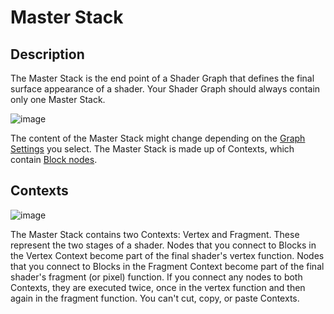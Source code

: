 # Master Stack

## Description

The Master Stack is the end point of a Shader Graph that defines the final surface appearance of a shader. Your Shader Graph should always contain only one Master Stack.

![image](images/MasterStack_Populated.png)

The content of the Master Stack might change depending on the [Graph Settings](Graph-Settings-Menu.md) you select. The Master Stack is made up of Contexts, which contain [Block nodes](Block-Node.md).

## Contexts

![image](images/MasterStack_Empty.png)

The Master Stack contains two Contexts: Vertex and Fragment. These represent the two stages of a shader. Nodes that you connect to Blocks in the Vertex Context become part of the final shader's vertex function. Nodes that you connect to Blocks in the Fragment Context become part of the final shader's fragment (or pixel) function. If you connect any nodes to both Contexts, they are executed twice, once in the vertex function and then again in the fragment function. You can't cut, copy, or paste Contexts.
